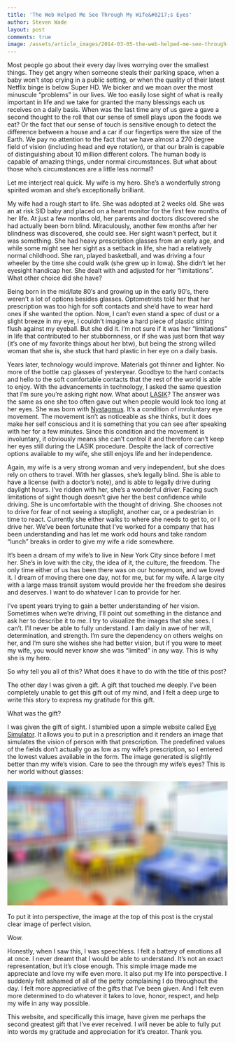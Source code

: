 ```yaml
---
title: 'The Web Helped Me See Through My Wife&#8217;s Eyes'
author: Steven Wade
layout: post
comments: true
image: /assets/article_images/2014-03-05-the-web-helped-me-see-through-my-wifes-eyes/classroom_0_0_0.jpg
---
```


Most people go about their every day lives worrying over the smallest things. They get angry when someone steals their parking space, when a baby won&#8217;t stop crying in a public setting, or when the quality of their latest Netflix binge is below Super HD. We bicker and we moan over the most minuscule &#8220;problems&#8221; in our lives. We too easily lose sight of what is really important in life and we take for granted the many blessings each us receives on a daily basis. When was the last time any of us gave a gave a second thought to the roll that our sense of smell plays upon the foods we eat? Or the fact that our sense of touch is sensitive enough to detect the difference between a house and a car if our fingertips were the size of the Earth. We pay no attention to the fact that we have almost a 270 degree field of vision (including head and eye rotation), or that our brain is capable of distinguishing about 10 million different colors. The human body is capable of amazing things, under normal circumstances. But what about those who&#8217;s circumstances are a little less normal?

Let me interject real quick. My wife is my hero. She&#8217;s a wonderfully strong spirited woman and she&#8217;s exceptionally brilliant.

My wife had a rough start to life. She was adopted at 2 weeks old. She was an at risk SID baby and placed on a heart monitor for the first few months of her life. At just a few months old, her parents and doctors discovered she had actually been born blind. Miraculously, another few months after her blindness was discovered, she could see. Her sight wasn&#8217;t perfect, but it was something. She had heavy prescription glasses from an early age, and while some might see her sight as a setback in life, she had a relatively normal childhood. She ran, played basketball, and was driving a four wheeler by the time she could walk (she grew up in Iowa). She didn&#8217;t let her eyesight handicap her. She dealt with and adjusted for her &#8220;limitations&#8221;. What other choice did she have?

Being born in the mid/late 80&#8242;s and growing up in the early 90&#8242;s, there weren&#8217;t a lot of options besides glasses. Optometrists told her that her prescription was too high for soft contacts and she&#8217;d have to wear hard ones if she wanted the option. Now, I can&#8217;t even stand a spec of dust or a slight breeze in my eye, I couldn&#8217;t imagine a hard piece of plastic sitting flush against my eyeball. But she did it. I&#8217;m not sure if it was her &#8220;limitations&#8221; in life that contributed to her stubbornness, or if she was just born that way (it&#8217;s one of my favorite things about her btw), but being the strong willed woman that she is, she stuck that hard plastic in her eye on a daily basis.

Years later, technology would improve. Materials got thinner and lighter. No more of the bottle cap glasses of yesteryear. Goodbye to the hard contacts and hello to the soft comfortable contacts that the rest of the world is able to enjoy. With the advancements in technology, I asked the same question that I&#8217;m sure you&#8217;re asking right now. What about <a href="http://en.wikipedia.org/wiki/LASIK" target="_blank">LASIK</a>? The answer was the same as one she too often gave out when people would look too long at her eyes. She was born with <a href="http://en.wikipedia.org/wiki/Nystagmus" target="_blank">Nystagmus</a>. It&#8217;s a condition of involuntary eye movement. The movement isn&#8217;t as noticeable as she thinks, but it does make her self conscious and it is something that you can see after speaking with her for a few minutes. Since this condition and the movement is involuntary, it obviously means she can&#8217;t control it and therefore can&#8217;t keep her eyes still during the LASIK procedure. Despite the lack of corrective options available to my wife, she still enjoys life and her independence.

Again, my wife is a very strong woman and very independent, but she does rely on others to travel. With her glasses, she&#8217;s legally blind. She is able to have a license (with a doctor&#8217;s note), and is able to legally drive during daylight hours. I&#8217;ve ridden with her, she&#8217;s a wonderful driver. Facing such limitations of sight though doesn&#8217;t give her the best confidence while driving. She is uncomfortable with the thought of driving. She chooses not to drive for fear of not seeing a stoplight, another car, or a pedestrian in time to react. Currently she either walks to where she needs to get to, or I drive her. We&#8217;ve been fortunate that I&#8217;ve worked for a company that has been understanding and has let me work odd hours and take random &#8220;lunch&#8221; breaks in order to give my wife a ride somewhere.

It&#8217;s been a dream of my wife&#8217;s to live in New York City since before I met her. She&#8217;s in love with the city, the idea of it, the culture, the freedom. The only time either of us has been there was on our honeymoon, and we loved it. I dream of moving there one day, not for me, but for my wife. A large city with a large mass transit system would provide her the freedom she desires and deserves. I want to do whatever I can to provide for her.

I&#8217;ve spent years trying to gain a better understanding of her vision. Sometimes when we&#8217;re driving, I&#8217;ll point out something in the distance and ask her to describe it to me. I try to visualize the images that she sees. I can&#8217;t. I&#8217;ll never be able to fully understand. I am daily in awe of her will, determination, and strength. I&#8217;m sure the dependency on others weighs on her, and I&#8217;m sure she wishes she had better vision, but if you were to meet my wife, you would never know she was &#8220;limited&#8221; in any way. This is why she is my hero.

So why tell you all of this? What does it have to do with the title of this post?

The other day I was given a gift. A gift that touched me deeply. I&#8217;ve been completely unable to get this gift out of my mind, and I felt a deep urge to write this story to express my gratitude for this gift.

What was the gift?

I was given the gift of sight. I stumbled upon a simple website called <a href="http://www.eye-sim.com/" target="_blank">Eye Simulator</a>. It allows you to put in a prescription and it renders an image that simulates the vision of person with that prescription. The predefined values of the fields don&#8217;t actually go as low as my wife&#8217;s prescription, so I entered the lowest values available in the form. The image generated is slightly better than my wife&#8217;s vision. Care to see the through my wife&#8217;s eyes? This is her world without glasses:

![](/assets/article_images/2014-03-05-the-web-helped-me-see-through-my-wifes-eyes/classroom_-7_-2.5_20-1024x576.jpg)

To put it into perspective, the image at the top of this post is the crystal clear image of perfect vision.

Wow.

Honestly, when I saw this, I was speechless. I felt a battery of emotions all at once. I never dreamt that I would be able to understand. It&#8217;s not an exact representation, but it&#8217;s close enough. This simple image made me appreciate and love my wife even more. It also put my life into perspective. I suddenly felt ashamed of all of the petty complaining I do throughout the day. I felt more appreciative of the gifts that I&#8217;ve been given. And I felt even more determined to do whatever it takes to love, honor, respect, and help my wife in any way possible.

This website, and specifically this image, have given me perhaps the second greatest gift that I&#8217;ve ever received. I will never be able to fully put into words my gratitude and appreciation for it&#8217;s creator. Thank you.

 [1]: http://stevenwade.name/wp-content/uploads/2014/03/classroom_0_0_0.jpg
 [2]: http://stevenwade.name/wp-content/uploads/2014/03/classroom_-7_-2.5_20.jpg